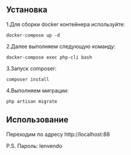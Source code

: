 Установка
------------


1.Для сборки docker контейнера используйте:


    docker-compose up -d
    

2.Далее выполняем следующую команду:


    docker-compose exec php-cli bash
    
    
3.Запуск composer:


    composer install
    
    
4.Выполняем миграции:


    php artisan migrate
    
    

Использование
-----

Переходим по адресу http://localhost:88

P.S. Пароль: lenvendo
